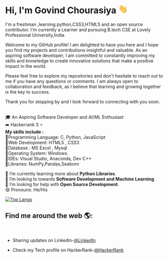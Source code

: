 <h1>Hi, I'm Govind Chourasiya <img src="https://raw.githubusercontent.com/ABSphreak/ABSphreak/master/gifs/Hi.gif" width="30px" style="max-width:100%;"></h1>

I'm a freshman ,learning python,CSS3,HTML5 and an open source contributor. I'm currently a Learner and pursuing B.tech CSE at Lovely Professional University,India.

Welcome to my GitHub profile! I am delighted to have you here and I hope you find my projects and contributions insightful and valuable. As an aspiring software developer, I am committed to constantly improving my skills and knowledge to create innovative solutions that make a positive impact in the world.

Please feel free to explore my repositories and don't hesitate to reach out to me if you have any questions or comments. I am always open to collaboration and feedback, as I believe that learning and growing together is the key to success.

Thank you for stopping by and I look forward to connecting with you soon.




<br>
🎓 An Aspiring Software Developer and AI/ML Enthusiast<br>
➡️ Hackerrank 3	&#11088;
<BR>
<b>My skills include :</b><br>
🔹️Programming Language: C, Python, JavaScript <br>
🔹️Web Development: HTML5 , CSS3 <br>
🔹️Database : MS Excel , Mysql<br>
🔹️Operating System: Windows.<br>
🔹️IDEs:  Visual Studio, Anaconda, Dev C++<br>
🔹️Libraries: NumPy,Pandas,Seaborn<br>

🌱 I’m currently learning more about <b>Python Libraries</b>.<br>
👯 I’m looking to towards <b>Software Development and Machine Learning</b>.<br>
🤔 I’m looking for help with <b>Open Source Development</b>.<br>
😄 Pronouns: He/His

[![Top Langs](https://github-readme-stats.vercel.app/api/top-langs/?username=GovindChourasiya)](https://github.com/GovindChourasiya/github-readme-stats)


<h2> Find me around the web 🌎: </h2><br>


- Sharing updates on Linkedin-<a href="https://www.linkedin.com/in/govindchourasiya/" target="_blank">@LinkedIn</a><br>
<!-- - Follow me on Twitter-<a href="https://twitter.com/" target="_blank">@Twitter</a><br> -->
- Check my Tech profile on HackerRank-<a href="https://www.hackerrank.com/govindchourasiy1" target="_blank">@HackerRank</a><br>
<!-- - Check out my Technical Articles on GeeksforGeeks-<a href="https://auth.geeksforgeeks.org/user/" target="_blank">@GeeksforGeeks</a><br> -->



